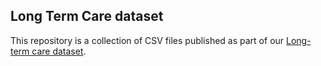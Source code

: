 ## Long Term Care dataset

This repository is a collection of CSV files published as part of our [Long-term care dataset](https://covidtracking.com/longtermcare).
